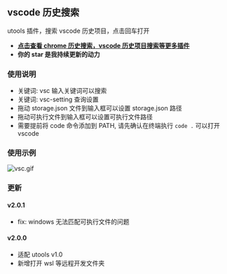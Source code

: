 ## vscode 历史搜索

utools 插件，搜索 vscode 历史项目，点击回车打开

- [**点击查看 chrome 历史搜索，vscode 历史项目搜索等更多插件**](https://github.com/mohuishou/utools)
- **你的 star 是我持续更新的动力**

### 使用说明

- 关键词: vsc 输入关键词可以搜索
- 关键词: vsc-setting 查询设置
- 拖动 storage.json 文件到输入框可以设置 storage.json 路径
- 拖动可执行文件到输入框可以设置可执行文件路径
- 需要提前将 code 命令添加到 PATH, 请先确认在终端执行 `code .` 可以打开 vscode

### 使用示例

![vsc.gif](https://i.loli.net/2019/12/03/35QbFJU67LoH1kP.gif)

### 更新

#### v2.0.1

- fix: windows 无法匹配可执行文件的问题

#### v2.0.0

- 适配 utools v1.0
- 新增打开 wsl 等远程开发文件夹
